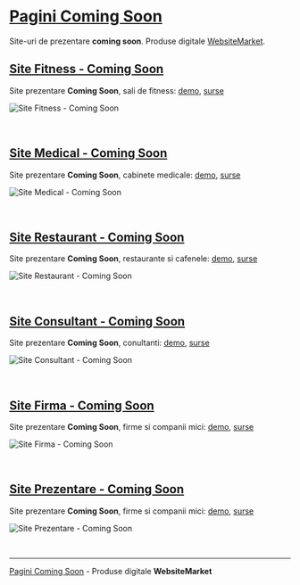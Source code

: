 # [Pagini Coming Soon](https://websitemarket.ro/site-coming-soon/)

Site-uri de prezentare **coming soon**. Produse digitale [WebsiteMarket](https://websitemarket.ro/). 

## [Site Fitness - Coming Soon](https://site-fitness-coming-soon.websitemarket.ro/)

Site prezentare **Coming Soon**, sali de fitness: [demo](https://site-fitness-coming-soon.websitemarket.ro), [surse](https://github.com/creare-site/site-fitness-coming-soon)

![Site Fitness - Coming Soon](https://raw.githubusercontent.com/creare-site/static/master/produse/site-fitness-coming-soon-intro.gif)

<br />

## [Site Medical - Coming Soon](https://site-medical-coming-soon.websitemarket.ro/)

Site prezentare **Coming Soon**, cabinete medicale: [demo](https://site-medical-coming-soon.websitemarket.ro), [surse](https://github.com/creare-site/site-medical-coming-soon)

![Site Medical - Coming Soon](https://raw.githubusercontent.com/creare-site/static/master/produse/site-medical-coming-soon-intro.gif)

<br />

## [Site Restaurant - Coming Soon](https://site-restaurant-coming-soon.websitemarket.ro/)

Site prezentare **Coming Soon**, restaurante si cafenele: [demo](https://site-restaurant-coming-soon.websitemarket.ro), [surse](https://github.com/creare-site/site-restaurant-coming-soon)

![Site Restaurant - Coming Soon](https://raw.githubusercontent.com/creare-site/static/master/produse/site-restaurant-coming-soon-intro.gif)

<br />

## [Site Consultant - Coming Soon](https://site-consultant-coming-soon.websitemarket.ro/)

Site prezentare **Coming Soon**, conultanti: [demo](https://site-consultant-coming-soon.websitemarket.ro), [surse](https://github.com/creare-site/site-consultant-coming-soon)

![Site Consultant - Coming Soon](https://raw.githubusercontent.com/creare-site/static/master/produse/site-consultant-coming-soon-intro.gif)

<br />

## [Site Firma - Coming Soon](https://site-firma-coming-soon.websitemarket.ro/)

Site prezentare **Coming Soon**, firme si companii mici: [demo](https://site-firma-coming-soon.websitemarket.ro), [surse](https://github.com/creare-site/site-firma-coming-soon)

![Site Firma - Coming Soon](https://raw.githubusercontent.com/creare-site/static/master/produse/site-firma-coming-soon-intro.gif)

<br />

## [Site Prezentare - Coming Soon](https://site-coming-soon.websitemarket.ro/)

Site prezentare **Coming Soon**, firme si companii mici: [demo](https://site-coming-soon.websitemarket.ro), [surse](https://github.com/creare-site/site-coming-soon)

![Site Prezentare - Coming Soon](https://raw.githubusercontent.com/creare-site/static/master/produse/site-coming-soon-intro.gif)

<br />

---
[Pagini Coming Soon](https://websitemarket.ro/site-coming-soon/) - Produse digitale **WebsiteMarket**

